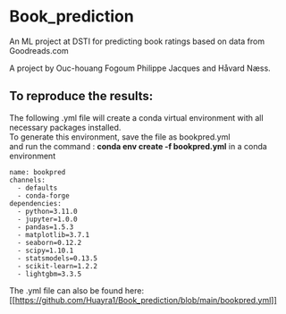# Book_prediction
An ML project at DSTI for predicting book ratings based on data from Goodreads.com

A project by Ouc-houang Fogoum Philippe Jacques and Håvard Næss.

## To reproduce the results:
The following .yml file will create a conda virtual environment with all necessary packages installed.
<br>
To generate this environment, save the file as bookpred.yml
<br>
and run the command : **conda env create -f bookpred.yml** in a conda environment

```
name: bookpred
channels:
  - defaults
  - conda-forge
dependencies:
  - python=3.11.0
  - jupyter=1.0.0
  - pandas=1.5.3
  - matplotlib=3.7.1
  - seaborn=0.12.2
  - scipy=1.10.1
  - statsmodels=0.13.5
  - scikit-learn=1.2.2
  - lightgbm=3.3.5
```

The .yml file can also be found here: [[https://github.com/Huayra1/Book_prediction/blob/main/bookpred.yml]]
